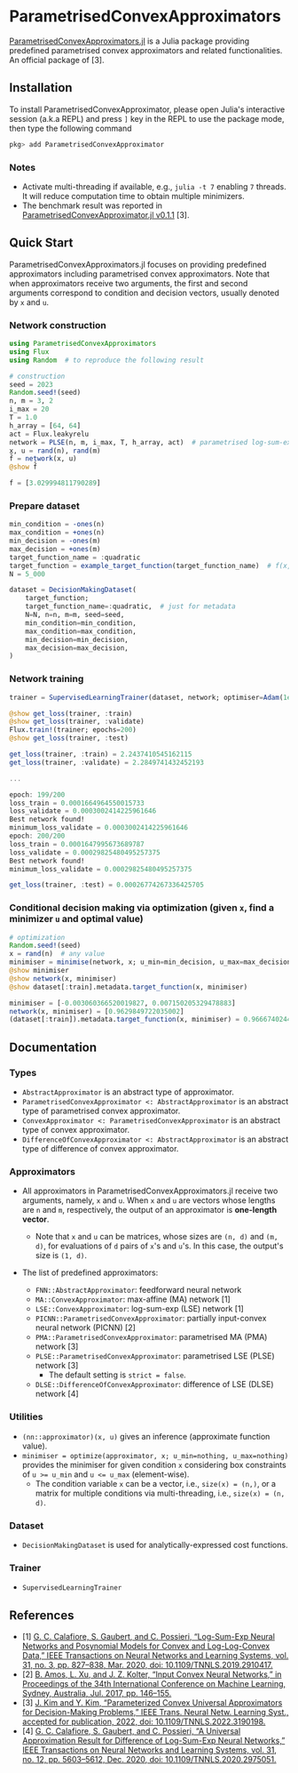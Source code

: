 # ParametrisedConvexApproximators
[ParametrisedConvexApproximators.jl](https://github.com/JinraeKim/ParametrisedConvexApproximators.jl)
is a Julia package providing predefined parametrised convex approximators and related functionalities.
An official package of [3].


## Installation
To install ParametrisedConvexApproximator,
please open Julia's interactive session (a.k.a REPL) and press `]` key
in the REPL to use the package mode, then type the following command

```julia
pkg> add ParametrisedConvexApproximator
```

### Notes
- Activate multi-threading if available, e.g., `julia -t 7` enabling `7` threads.
It will reduce computation time to obtain multiple minimizers.
- The benchmark result was reported in [ParametrisedConvexApproximator.jl v0.1.1](https://github.com/JinraeKim/ParametrisedConvexApproximators.jl/tree/v0.1.1) [3].


## Quick Start
ParametrisedConvexApproximators.jl focuses on providing predefined approximators
including parametrised convex approximators.
Note that when approximators receive two arguments, the first and second arguments correspond to
condition and decision vectors, usually denoted by `x` and `u`.

### Network construction
```julia
using ParametrisedConvexApproximators
using Flux
using Random  # to reproduce the following result

# construction
seed = 2023
Random.seed!(seed)
n, m = 3, 2
i_max = 20
T = 1.0
h_array = [64, 64]
act = Flux.leakyrelu
network = PLSE(n, m, i_max, T, h_array, act)  # parametrised log-sum-exp (PLSE) network
x, u = rand(n), rand(m)
f̂ = network(x, u)
@show f̂
```

```julia
f̂ = [3.029994811790289]
```

### Prepare dataset
```julia
min_condition = -ones(n)
max_condition = +ones(n)
min_decision = -ones(m)
max_decision = +ones(m)
target_function_name = :quadratic
target_function = example_target_function(target_function_name)  # f(x, u) = x'*x + u'*u
N = 5_000

dataset = DecisionMakingDataset(
    target_function;
    target_function_name=:quadratic,  # just for metadata
    N=N, n=n, m=m, seed=seed,
    min_condition=min_condition,
    max_condition=max_condition,
    min_decision=min_decision,
    max_decision=max_decision,
)
```

### Network training
```julia
trainer = SupervisedLearningTrainer(dataset, network; optimiser=Adam(1e-4))

@show get_loss(trainer, :train)
@show get_loss(trainer, :validate)
Flux.train!(trainer; epochs=200)
@show get_loss(trainer, :test)
```

```julia
get_loss(trainer, :train) = 2.2437410545162115
get_loss(trainer, :validate) = 2.2849741432452193

...

epoch: 199/200
loss_train = 0.0001664964550015733
loss_validate = 0.0003002414225961646
Best network found!
minimum_loss_validate = 0.0003002414225961646
epoch: 200/200
loss_train = 0.0001647995673689787
loss_validate = 0.00029825480495257375
Best network found!
minimum_loss_validate = 0.00029825480495257375

get_loss(trainer, :test) = 0.00026774267336425705
```

### Conditional decision making via optimization (given `x`, find a minimizer `u` and optimal value)
```julia
# optimization
Random.seed!(seed)
x = rand(n)  # any value
minimiser = minimise(network, x; u_min=min_decision, u_max=max_decision)  # out-of-box box-constrained minimization; you can define an optimization problem manually with Convex.jl
@show minimiser
@show network(x, minimiser)
@show dataset[:train].metadata.target_function(x, minimiser)
```

```julia
minimiser = [-0.003060366520019827, 0.007150205329478883]
network(x, minimiser) = [0.9629849722035002]
(dataset[:train]).metadata.target_function(x, minimiser) = 0.9666740244969058
```



## Documentation
### Types
- `AbstractApproximator` is an abstract type of approximator.
- `ParametrisedConvexApproximator <: AbstractApproximator` is an abstract type of parametrised convex approximator.
- `ConvexApproximator <: ParametrisedConvexApproximator` is an abstract type of convex approximator.
- `DifferenceOfConvexApproximator <: AbstractApproximator` is an abstract type of difference of convex approximator.

### Approximators
- All approximators in ParametrisedConvexApproximators.jl receive two arguments, namely, `x` and `u`.
When `x` and `u` are vectors whose lengths are `n` and `m`, respectively,
the output of an approximator is **one-length vector**.
    - Note that `x` and `u` can be matrices, whose sizes are `(n, d)` and `(m, d)`,
    for evaluations of `d` pairs of `x`'s and `u`'s.
    In this case, the output's size is `(1, d)`.

- The list of predefined approximators:
    - `FNN::AbstractApproximator`: feedforward neural network
    - `MA::ConvexApproximator`: max-affine (MA) network [1]
    - `LSE::ConvexApproximator`: log-sum-exp (LSE) network [1]
    - `PICNN::ParametrisedConvexApproximator`: partially input-convex neural network (PICNN) [2]
    - `PMA::ParametrisedConvexApproximator`: parametrised MA (PMA) network [3]
    - `PLSE::ParametrisedConvexApproximator`: parametrised LSE (PLSE) network [3]
        - The default setting is `strict = false`.
    - `DLSE::DifferenceOfConvexApproximator`: difference of LSE (DLSE) network [4]

### Utilities
- `(nn::approximator)(x, u)` gives an inference (approximate function value).
- `minimiser = optimize(approximator, x; u_min=nothing, u_max=nothing)` provides the minimiser for given condition `x`
considering box constraints of `u >= u_min` and `u <= u_max` (element-wise).
    - The condition variable `x` can be a vector, i.e., `size(x) = (n,)`,
    or a matrix for multiple conditions via multi-threading, i.e., `size(x) = (n, d)`.

### Dataset
- `DecisionMakingDataset` is used for analytically-expressed cost functions.

### Trainer
- `SupervisedLearningTrainer`



## References
- [1] [G. C. Calafiore, S. Gaubert, and C. Possieri, “Log-Sum-Exp Neural Networks and Posynomial Models for Convex and Log-Log-Convex Data,” IEEE Transactions on Neural Networks and Learning Systems, vol. 31, no. 3, pp. 827–838, Mar. 2020, doi: 10.1109/TNNLS.2019.2910417.](https://ieeexplore.ieee.org/abstract/document/8715799?casa_token=ptHxee1NJ30AAAAA:etAIY0UkR0yg6YK7mgtEzCzHavM0d6Cos1VNzpn0cw5hbiEnFnAxNDm1rflWjDAOa-iO6xU5Lg)
- [2] [B. Amos, L. Xu, and J. Z. Kolter, “Input Convex Neural Networks,” in Proceedings of the 34th International Conference on Machine Learning, Sydney, Australia, Jul. 2017, pp. 146–155.](http://proceedings.mlr.press/v70/amos17b.html)
- [3] [J. Kim and Y. Kim, “Parameterized Convex Universal Approximators for Decision-Making Problems,” IEEE Trans. Neural Netw. Learning Syst., accepted for publication, 2022, doi: 10.1109/TNNLS.2022.3190198.](https://ieeexplore.ieee.org/document/9833537)
- [4] [G. C. Calafiore, S. Gaubert, and C. Possieri, “A Universal Approximation Result for Difference of Log-Sum-Exp Neural Networks,” IEEE Transactions on Neural Networks and Learning Systems, vol. 31, no. 12, pp. 5603–5612, Dec. 2020, doi: 10.1109/TNNLS.2020.2975051.](https://ieeexplore.ieee.org/abstract/document/9032340)
